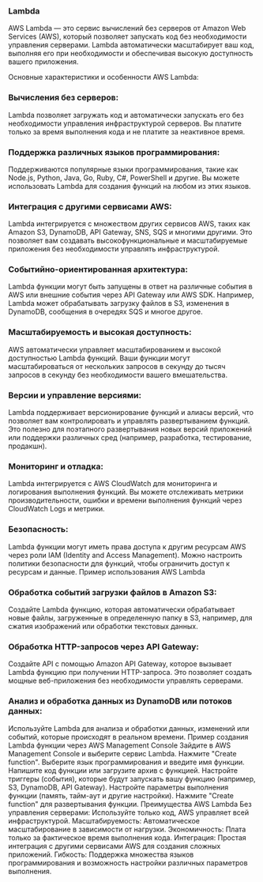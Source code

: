 ### Lambda

AWS Lambda — это сервис вычислений без серверов от Amazon Web Services (AWS), который позволяет запускать код без необходимости управления серверами. Lambda автоматически масштабирует ваш код, выполняя его при необходимости и обеспечивая высокую доступность вашего приложения.

Основные характеристики и особенности AWS Lambda:
### Вычисления без серверов:

Lambda позволяет загружать код и автоматически запускать его без необходимости управления инфраструктурой серверов.
Вы платите только за время выполнения кода и не платите за неактивное время.
### Поддержка различных языков программирования:

Поддерживаются популярные языки программирования, такие как Node.js, Python, Java, Go, Ruby, C#, PowerShell и другие.
Вы можете использовать Lambda для создания функций на любом из этих языков.
### Интеграция с другими сервисами AWS:

Lambda интегрируется с множеством других сервисов AWS, таких как Amazon S3, DynamoDB, API Gateway, SNS, SQS и многими другими.
Это позволяет вам создавать высокофункциональные и масштабируемые приложения без необходимости управлять инфраструктурой.
### Событийно-ориентированная архитектура:

Lambda функции могут быть запущены в ответ на различные события в AWS или внешние события через API Gateway или AWS SDK.
Например, Lambda может обрабатывать загрузку файлов в S3, изменения в DynamoDB, сообщения в очередях SQS и многое другое.
### Масштабируемость и высокая доступность:

AWS автоматически управляет масштабированием и высокой доступностью Lambda функций.
Ваши функции могут масштабироваться от нескольких запросов в секунду до тысяч запросов в секунду без необходимости вашего вмешательства.
### Версии и управление версиями:

Lambda поддерживает версионирование функций и алиасы версий, что позволяет вам контролировать и управлять развертыванием функций.
Это полезно для поэтапного развертывания новых версий приложений или поддержки различных сред (например, разработка, тестирование, продакшн).
### Мониторинг и отладка:

Lambda интегрируется с AWS CloudWatch для мониторинга и логирования выполнения функций.
Вы можете отслеживать метрики производительности, ошибки и времени выполнения функций через CloudWatch Logs и метрики.
### Безопасность:

Lambda функции могут иметь права доступа к другим ресурсам AWS через роли IAM (Identity and Access Management).
Можно настроить политики безопасности для функций, чтобы ограничить доступ к ресурсам и данные.
Пример использования AWS Lambda
### Oбработка событий загрузки файлов в Amazon S3:

Создайте Lambda функцию, которая автоматически обрабатывает новые файлы, загруженные в определенную папку в S3, например, для сжатия изображений или обработки текстовых данных.
### Обработка HTTP-запросов через API Gateway:

Создайте API с помощью Amazon API Gateway, которое вызывает Lambda функцию при получении HTTP-запроса. Это позволяет создать мощные веб-приложения без необходимости управлять серверами.
### Анализ и обработка данных из DynamoDB или потоков данных:

Используйте Lambda для анализа и обработки данных, изменений или событий, которые происходят в реальном времени.
Пример создания Lambda функции через AWS Management Console
Зайдите в AWS Management Console и выберите сервис Lambda.
Нажмите "Create function".
Выберите язык программирования и введите имя функции.
Напишите код функции или загрузите архив с функцией.
Настройте триггеры (события), которые будут запускать вашу функцию (например, S3, DynamoDB, API Gateway).
Настройте параметры выполнения функции (память, тайм-аут и другие настройки).
Нажмите "Create function" для развертывания функции.
Преимущества AWS Lambda
Без управления серверами: Используйте только код, AWS управляет всей инфраструктурой.
Масштабируемость: Автоматическое масштабирование в зависимости от нагрузки.
Экономичность: Плата только за фактическое время выполнения кода.
Интеграция: Простая интеграция с другими сервисами AWS для создания сложных приложений.
Гибкость: Поддержка множества языков программирования и возможность настройки различных параметров выполнения.

